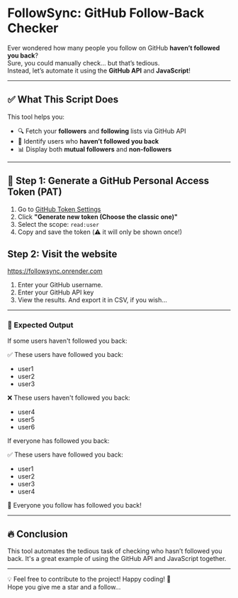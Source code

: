 # FollowSync: GitHub Follow-Back Checker

Ever wondered how many people you follow on GitHub **haven’t followed you back**?  
Sure, you could manually check... but that’s tedious.  
Instead, let’s automate it using the **GitHub API** and **JavaScript**!

---

## ✅ What This Script Does

This tool helps you:

- 🔍 Fetch your **followers** and **following** lists via GitHub API  
- 🔁 Identify users who **haven’t followed you back**
- 📊 Display both **mutual followers** and **non-followers**

---

## 🔑 Step 1: Generate a GitHub Personal Access Token (PAT)

1. Go to [GitHub Token Settings](https://github.com/settings/tokens)
2. Click **"Generate new token (Choose the classic one)"**
3. Select the scope: `read:user`
4. Copy and save the token (⚠️ it will only be shown once!)

## Step 2: Visit the website
https://followsync.onrender.com
1. Enter your GitHub username.
2. Enter your GitHub API key
3. View the results. And export it in CSV, if you wish...

---

### 🎯 Expected Output  
If some users haven't followed you back:

✅ These users have followed you back:
- user1
- user2
- user3

❌ These users haven't followed you back:
- user4
- user5
- user6
  
If everyone has followed you back:

✅ These users have followed you back:
- user1
- user2
- user3
- user4
  
🎉 Everyone you follow has followed you back!

---

## 🔥 Conclusion  
This tool automates the tedious task of checking who hasn’t followed you back. It's a great example of using the GitHub API and JavaScript together.

---

💡 Feel free to contribute to the project! Happy coding! 🚀  
Hope you give me a star and a follow...
